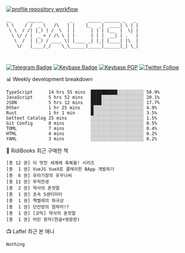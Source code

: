 [![profile repository workflow](https://github.com/vbalien/vbalien/actions/workflows/push.yml/badge.svg)](https://github.com/vbalien/vbalien/actions/workflows/push.yml)
```
__      ______          _      _____ ______ _   _ 
\ \    / /  _ \   /\   | |    |_   _|  ____| \ | |
 \ \  / /| |_) | /  \  | |      | | | |__  |  \| |
  \ \/ / |  _ < / /\ \ | |      | | |  __| | . ` |
   \  /  | |_) / ____ \| |____ _| |_| |____| |\  |
    \/   |____/_/    \_\______|_____|______|_| \_|
                                                  
                                                  
```
[![Telegram Badge](https://img.shields.io/badge/-Telegram-2CA5E0?logo=telegram)](https://t.me/vbalien)
[![Keybase Badge](https://img.shields.io/badge/-Keybase-33A0FF?logo=keybase&logoColor=white)](https://keybase.io/vbalien)
[![Keybase PGP](https://img.shields.io/keybase/pgp/vbalien)](http://sks.pod02.fleetstreetops.com/pks/lookup?search=0xE98CF73DE1E36F7D1B8A383AFD987F8DBE513071&fingerprint=on&op=index)
[![Twitter Follow](https://img.shields.io/twitter/follow/_elnyan)](https://twitter.com/_elnyan)

📊 Weekly development breakdown
```
TypeScript      14 hrs 55 mins  ██████████░░░░░░░░░░ 50.9%
JavaScript      5 hrs 52 mins   ████░░░░░░░░░░░░░░░░ 20.1%
JSON            5 hrs 12 mins   ████░░░░░░░░░░░░░░░░ 17.7%
Other           1 hr 25 mins    █░░░░░░░░░░░░░░░░░░░ 4.9%
Rust            1 hr 1 min      █░░░░░░░░░░░░░░░░░░░ 3.5%
Gettext Catalog 25 mins         ░░░░░░░░░░░░░░░░░░░░ 1.5%
Git Config      8 mins          ░░░░░░░░░░░░░░░░░░░░ 0.5%
TOML            7 mins          ░░░░░░░░░░░░░░░░░░░░ 0.4%
HTML            4 mins          ░░░░░░░░░░░░░░░░░░░░ 0.2%
YAML            3 mins          ░░░░░░░░░░░░░░░░░░░░ 0.2%
```
📖 RidiBooks 최근 구매한 책
```
[총 12 권] 이 멋진 세계에 축복을! 시리즈 
[총  1 권] VueJS VueX로 클레이튼 BApp 개발하기 
[총  6 권] 유라기장의 유우나씨 
[총 11 권] 무직전생 
[총  2 권] 약사의 혼잣말 
[총  1 권] 초속 5센티미터 
[총  1 권] 책벌레의 하극상 
[총  1 권] 단칸방의 침략자!? 
[총  1 권] [코믹] 약사의 혼잣말 
[총  1 권] 어린 왕자(한글+영문판) 
```
📺 Laftel 최근 본 애니
```
Nothing
```
